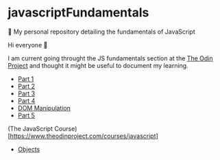 # javascriptFundamentals
🎯 My personal repository detailing the fundamentals of JavaScript

Hi everyone 👋


I am current going throught the JS fundamentals section at the [The Odin Project](https://www.theodinproject.com/courses/foundations#javascript-basics) and thought it might be useful to document my learning.

* [Part 1](part1.md)
* [Part 2](part2.md)
* [Part 3](part3.md)
* [Part 4](part4.md)
* [DOM Manipulation](dom.md)
* [Part 5](part5.md)

(The JavaScript Course)[https://www.theodinproject.com/courses/javascript]

* [Objects](objects.md)
